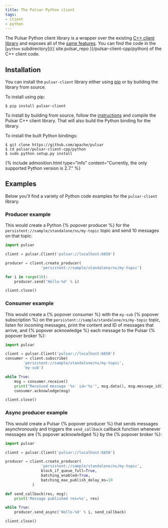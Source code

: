 ```yaml
---
title: The Pulsar Python client
tags:
- client
- python
---
```


The Pulsar Python client library is a wrapper over the existing [C++ client library](../CppClient) and exposes all of the [same features](../../../../api/cpp). You can find the code in the [`python` subdirectory]({{ site.pulsar_repo }}/pulsar-client-cpp/python) of the C++ client code.


## Installation

You can install the `pulsar-client` library either using [pip](https://pip.pypa.io/en/stable/) or by building the library from source.

To install using pip:

```shell
$ pip install pulsar-client
```

To install by building from source, follow the [instructions](../CppClient#compilation) and compile the Pulsar C++ client library. That will also build the Python binding for the library.

To install the built Python bindings:

```shell
$ git clone https://github.com/apache/pulsar
$ cd pulsar/pulsar-client-cpp/python
$ sudo python setup.py install
```

{% include admonition.html type="info" content="Currently, the only supported Python version is 2.7." %}

## Examples

Below you'll find a variety of Python code examples for the `pulsar-client` library.

### Producer example

This would create a Python {% popover producer %} for the `persistent://sample/standalone/ns/my-topic` topic and send 10 messages on that topic:

```python
import pulsar

client = pulsar.Client('pulsar://localhost:6650')

producer = client.create_producer(
                'persistent://sample/standalone/ns/my-topic')

for i in range(10):
    producer.send('Hello-%d' % i)

client.close()
```

### Consumer example

This would create a {% popover consumer %} with the `my-sub` {% popover subscription %} on the `persistent://sample/standalone/ns/my-topic` topic, listen for incoming messages, print the content and ID of messages that arrive, and {% popover acknowledge %} each message to the Pulsar {% popover broker %}:

```python
import pulsar

client = pulsar.Client('pulsar://localhost:6650')
consumer = client.subscribe(
        'persistent://sample/standalone/ns/my-topic',
        'my-sub')

while True:
    msg = consumer.receive()
    print("Received message '%s' id='%s'", msg.data(), msg.message_id())
    consumer.acknowledge(msg)

client.close()
```

### Async producer example

This would create a Pulsar {% popover producer %} that sends messages asynchronously and triggers the `send_callback` callback function whenever messages are {% popover acknowledged %} by the {% popover broker %}:

```python
import pulsar

client = pulsar.Client('pulsar://localhost:6650')

producer = client.create_producer(
                'persistent://sample/standalone/ns/my-topic',
                block_if_queue_full=True,
                batching_enabled=True,
                batching_max_publish_delay_ms=10
            )

def send_callback(res, msg):
    print('Message published res=%s', res)

while True:
    producer.send_async('Hello-%d' % i, send_callback)

client.close()
```
